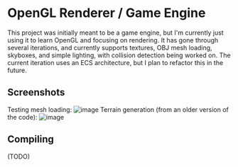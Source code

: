 # OpenGL Renderer / Game Engine

This project was initially meant to be a game engine, but I'm currently just using it to learn OpenGL and focusing on rendering. It has gone through several iterations, and currently supports textures, OBJ mesh loading, skyboxes, and simple lighting, with collision detection being worked on. The current iteration uses an ECS architecture, but I plan to refactor this in the future.
## Screenshots
Testing mesh loading:
![image](https://github.com/user-attachments/assets/d65bc965-9296-4a8e-b5e8-aa458867c68f)
Terrain generation (from an older version of the code):
![image](https://github.com/user-attachments/assets/cbf6cddf-a88d-4171-9e5b-ac90fa9b4f1b)
## Compiling
(TODO)
